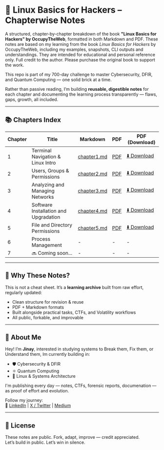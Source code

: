 # 🐧 Linux Basics for Hackers – Chapterwise Notes

A structured, chapter-by-chapter breakdown of the book **"Linux Basics for Hackers" by OccupyTheWeb**, formatted in both Markdown and PDF. 
These notes are based on my learning from the book *Linux Basics for Hackers* by OccupyTheWeb, including my examples, snapshots, CLI outputs and understandings.
They are intended for educational and personal reference only.
Full credit to the author. Please purchase the original book to support the work.

This repo is part of my 700-day challenge to master Cybersecurity, DFIR, and Quantum Computing — one solid brick at a time.

Rather than passive reading, I’m building **reusable, digestible notes** for each chapter and documenting the learning process transparently — flaws, gaps, growth, all included.

---

## 📚 Chapters Index

| Chapter | Title | Markdown | PDF | PDF (Download) |
|--------|-------|----------|-----| ---------------|
| 1 | Terminal Navigation & Linux Intro | [chapter1.md](./Chapter-1/Linux_Basics_for_Hackers_Chapter1.md) | [PDF](./Chapter-1/Linux_Basics_for_Hackers_Notes_CHAPTER1.pdf) | [⬇️ Download](https://github.com/jynxora/Linux-Notes-for-Hackers/raw/main/Chapter-1/Linux_Basics_for_Hackers_Notes_CHAPTER1.pdf) |
| 2 | Users, Groups & Permissions | [chapter2.md](./Chapter-2/Chapter2.md) | [PDF](./Chapter-2/Chapter-2.pdf) | [⬇️ Download](https://github.com/jynxora/Linux-Notes-for-Hackers/raw/main/Chapter-2/Chapter-2.pdf) |
| 3 | Analyzing and Managing Networks | [chapter3.md](./Chapter-3/chapter3.md) | [PDF](./Chapter-3/CHAPTER3.pdf) | [⬇️ Download](https://github.com/jynxora/Linux-Notes-for-Hackers/raw/main/Chapter-3/CHAPTER3.pdf) |
| 4 |Software Installation and Upgradation| [chapter4.md](./Chapter-4/chapter4.md) | [PDF](./Chapter-4/CHAPTER4.pdf) | [⬇️ Download](https://github.com/jynxora/Linux-Basics-for-Hackers-Chapterwise-Notes/raw/main/Chapter-4/CHAPTER4.pdf) |
| 5 |File and Directory Permissions| [chapter5.md](./Chapter-5/Chapter5.md)  | [PDF](./Chapter-5/CHAPTER5.pdf) | [⬇️ Download](https://github.com/jynxora/Linux-Basics-for-Hackers-Chapterwise-Notes/raw/main/Chapter-5/CHAPTER5.pdf) |
| 6 |Process Management| - | - | - |
| 7 |🔜 Coming soon...| - | - | - |

---

## 🧠 Why These Notes?

This is not a cheat sheet. It’s a **learning archive** built from raw effort, regularly updated:
- Clean structure for revision & reuse
- PDF + Markdown formats
- Built alongside practical tasks, CTFs, and Volatility workflows
- All public, forkable, and improvable

---

## 🚀 About Me

Hey! I’m **Jinay**, interested in studying systems to Break them, Fix them, or Understand them,
Im currently building in:
- 🛡️ Cybersecurity & DFIR
- ⚛️ Quantum Computing
- 🧠 Linux & Systems Architecture

I'm publishing every day — notes, CTFs, forensic reports, documenation — as proof of effort and evolution.

Follow my journey:  
🔗 [LinkedIn](https://www.linkedin.com/in/jinay-shah-03472a372/) | [X / Twitter](https://x.com/JynxZero) | [Medium](https://medium.com/@jynxora)

---

## 📜 License
These notes are public. 
Fork, adapt, improve — credit appreciated.  
Let’s build in public. Let’s win in silence.
